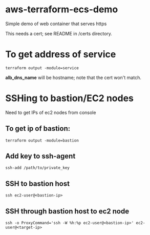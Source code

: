 # aws-terraform-ecs-demo

Simple demo of web container that serves https

This needs a cert; see README in /certs directory.

# To get address of service
`terraform output -module=service`

**alb_dns_name** will be hostname; note that the cert won't match.

# SSHing to bastion/EC2 nodes

Need to get IPs of ec2 nodes from console

## To get ip of bastion:
`terraform output -module=bastion`

## Add key to ssh-agent
`ssh-add /path/to/private_key`

## SSH to bastion host
`ssh ec2-user@<bastion-ip>`

## SSH through bastion host to ec2 node
`ssh -o ProxyCommand='ssh -W %h:%p ec2-user@<bastion-ip>' ec2-user@<target-ip>`
